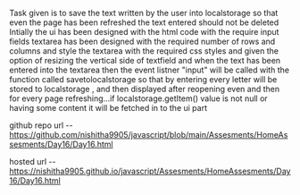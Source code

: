 Task given is to save the text written by the user into localstorage so that even the page has been refreshed the text entered should not be deleted
Intially the ui has been designed with the html code with the require input fields
textarea has been designed with the required number of rows and columns
and style the textarea with the required css styles and given the option of resizing the vertical side of textfield 
and when the text has been entered into the textarea then the event listner "input" will be called with the function called savetolocalstorage so that by entering every letter will be stored to localstorage , and then displayed after reopening even 
and then for every page refreshing...if localstorage.getItem() value is not null or having some content it will be fetched in to the ui part


github repo url -- https://github.com/nishitha9905/javascript/blob/main/Assesments/HomeAssesments/Day16/Day16.html


hosted url -- https://nishitha9905.github.io/javascript/Assesments/HomeAssesments/Day16/Day16.html